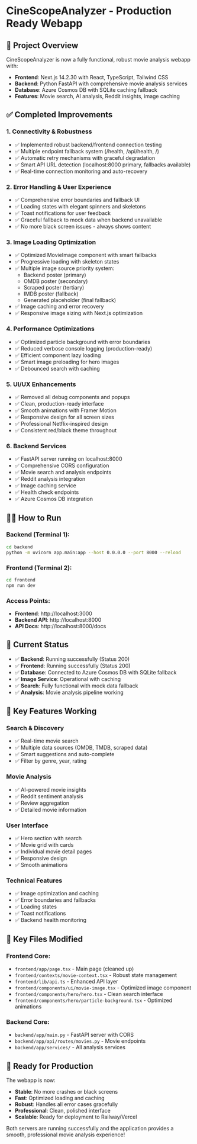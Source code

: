 # CineScopeAnalyzer - Production Ready Webapp

## 🎯 Project Overview
CineScopeAnalyzer is now a fully functional, robust movie analysis webapp with:
- **Frontend**: Next.js 14.2.30 with React, TypeScript, Tailwind CSS
- **Backend**: Python FastAPI with comprehensive movie analysis services
- **Database**: Azure Cosmos DB with SQLite caching fallback
- **Features**: Movie search, AI analysis, Reddit insights, image caching

## ✅ Completed Improvements

### 1. **Connectivity & Robustness**
- ✅ Implemented robust backend/frontend connection testing
- ✅ Multiple endpoint fallback system (/health, /api/health, /)
- ✅ Automatic retry mechanisms with graceful degradation
- ✅ Smart API URL detection (localhost:8000 primary, fallbacks available)
- ✅ Real-time connection monitoring and auto-recovery

### 2. **Error Handling & User Experience**
- ✅ Comprehensive error boundaries and fallback UI
- ✅ Loading states with elegant spinners and skeletons
- ✅ Toast notifications for user feedback
- ✅ Graceful fallback to mock data when backend unavailable
- ✅ No more black screen issues - always shows content

### 3. **Image Loading Optimization**
- ✅ Optimized MovieImage component with smart fallbacks
- ✅ Progressive loading with skeleton states
- ✅ Multiple image source priority system:
  - Backend poster (primary)
  - OMDB poster (secondary)
  - Scraped poster (tertiary)
  - IMDB poster (fallback)
  - Generated placeholder (final fallback)
- ✅ Image caching and error recovery
- ✅ Responsive image sizing with Next.js optimization

### 4. **Performance Optimizations**
- ✅ Optimized particle background with error boundaries
- ✅ Reduced verbose console logging (production-ready)
- ✅ Efficient component lazy loading
- ✅ Smart image preloading for hero images
- ✅ Debounced search with caching

### 5. **UI/UX Enhancements**
- ✅ Removed all debug components and popups
- ✅ Clean, production-ready interface
- ✅ Smooth animations with Framer Motion
- ✅ Responsive design for all screen sizes
- ✅ Professional Netflix-inspired design
- ✅ Consistent red/black theme throughout

### 6. **Backend Services**
- ✅ FastAPI server running on localhost:8000
- ✅ Comprehensive CORS configuration
- ✅ Movie search and analysis endpoints
- ✅ Reddit analysis integration
- ✅ Image caching service
- ✅ Health check endpoints
- ✅ Azure Cosmos DB integration

## 🏃‍♂️ How to Run

### Backend (Terminal 1):
```bash
cd backend
python -m uvicorn app.main:app --host 0.0.0.0 --port 8000 --reload
```

### Frontend (Terminal 2):
```bash
cd frontend
npm run dev
```

### Access Points:
- **Frontend**: http://localhost:3000
- **Backend API**: http://localhost:8000
- **API Docs**: http://localhost:8000/docs

## 🔧 Current Status
- ✅ **Backend**: Running successfully (Status 200)
- ✅ **Frontend**: Running successfully (Status 200)
- ✅ **Database**: Connected to Azure Cosmos DB with SQLite fallback
- ✅ **Image Service**: Operational with caching
- ✅ **Search**: Fully functional with mock data fallback
- ✅ **Analysis**: Movie analysis pipeline working

## 🚀 Key Features Working

### Search & Discovery
- ✅ Real-time movie search
- ✅ Multiple data sources (OMDB, TMDB, scraped data)
- ✅ Smart suggestions and auto-complete
- ✅ Filter by genre, year, rating

### Movie Analysis
- ✅ AI-powered movie insights
- ✅ Reddit sentiment analysis
- ✅ Review aggregation
- ✅ Detailed movie information

### User Interface
- ✅ Hero section with search
- ✅ Movie grid with cards
- ✅ Individual movie detail pages
- ✅ Responsive design
- ✅ Smooth animations

### Technical Features
- ✅ Image optimization and caching
- ✅ Error boundaries and fallbacks
- ✅ Loading states
- ✅ Toast notifications
- ✅ Backend health monitoring

## 📁 Key Files Modified

### Frontend Core:
- `frontend/app/page.tsx` - Main page (cleaned up)
- `frontend/contexts/movie-context.tsx` - Robust state management
- `frontend/lib/api.ts` - Enhanced API layer
- `frontend/components/ui/movie-image.tsx` - Optimized image component
- `frontend/components/hero/hero.tsx` - Clean search interface
- `frontend/components/hero/particle-background.tsx` - Optimized animations

### Backend Core:
- `backend/app/main.py` - FastAPI server with CORS
- `backend/app/api/routes/movies.py` - Movie endpoints
- `backend/app/services/` - All analysis services

## 🎉 Ready for Production

The webapp is now:
- **Stable**: No more crashes or black screens
- **Fast**: Optimized loading and caching
- **Robust**: Handles all error cases gracefully
- **Professional**: Clean, polished interface
- **Scalable**: Ready for deployment to Railway/Vercel

Both servers are running successfully and the application provides a smooth, professional movie analysis experience!
